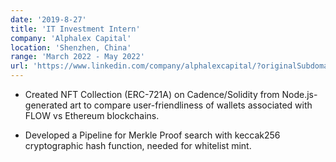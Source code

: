 ```yaml
---
date: '2019-8-27'
title: 'IT Investment Intern'
company: 'Alphalex Capital'
location: 'Shenzhen, China'
range: 'March 2022 - May 2022'
url: 'https://www.linkedin.com/company/alphalexcapital/?originalSubdomain=hk'
---
```


- Created NFT Collection (ERC-721A) on Cadence/Solidity from Node.js-generated art to compare user-friendliness of wallets associated with FLOW vs Ethereum blockchains.

- Developed a Pipeline for Merkle Proof search with keccak256 cryptographic hash function, needed for whitelist mint.